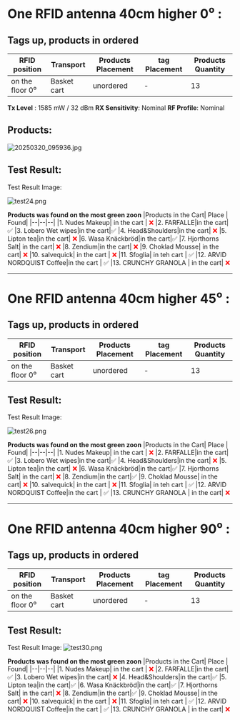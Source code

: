 
# One RFID antenna 40cm higher 0⁰ :
## Tags up, products in ordered 
| RFID position | Transport  | Products Placement  |  tag Placement| Products Quantity |
|--|--|--|--|---|
|on the floor 0⁰ | Basket cart | unordered |  - | 13 |



**Tx Level** : 1585 mW / 32 dBm 
**RX Sensitivity**: Nominal
**RF Profile**: Nominal

## Products:

![20250320_095936.jpg](/.attachments/20250320_095936-52d2e3f3-5b0c-47c6-aa4e-baef8ca7e7bd.jpg)


## Test Result:

Test Result Image:

![test24.png](/.attachments/test24-23e0fc6f-3682-4896-907d-85126f91209b.png)

**Products was found on the most green zoon**
|Products in the Cart| Place | Found|
|--|--|--|
|1. Nudes Makeup| in the cart |<font color="#ff0000"> ❌ </font>
|2. FARFALLE|in the cart|✅
|3. Lobero Wet wipes|in the cart|✅
|4. Head&Shoulders|in the cart|<font color="#ff0000"> ❌ </font>
|5. Lipton tea|in the cart|<font color="#ff0000"> ❌ </font>
|6. Wasa Knäckbröd|in the cart|✅
|7. Hjorthorns Salt| in the cart|<font color="#ff0000"> ❌ </font>
|8. Zendium|in the cart|<font color="#ff0000"> ❌ </font>
|9. Choklad Mousse| in the cart| <font color="#ff0000"> ❌ </font>
|10. salvequick| in the cart | <font color="#ff0000"> ❌ </font>
|11. Sfoglia| in teh cart | ✅ 
|12. ARVID NORDQUIST Coffee|in the cart | ✅ 
|13. CRUNCHY GRANOLA | in the cart| <font color="#ff0000"> ❌ </font>

__________________________________________________________________________
# One RFID antenna 40cm higher 45⁰ :
## Tags up, products in ordered 
| RFID position | Transport  | Products Placement  |  tag Placement| Products Quantity |
|--|--|--|--|---|
|on the floor 0⁰ | Basket cart | unordered |  - | 13 |


## Test Result:

Test Result Image:

![test26.png](/.attachments/test26-2ad19231-5f01-4500-a206-766f2e4cecae.png)


**Products was found on the most green zoon**
|Products in the Cart| Place | Found|
|--|--|--|
|1. Nudes Makeup| in the cart |<font color="#ff0000"> ❌ </font>
|2. FARFALLE|in the cart|✅
|3. Lobero Wet wipes|in the cart|✅
|4. Head&Shoulders|in the cart|<font color="#ff0000"> ❌ </font>
|5. Lipton tea|in the cart|<font color="#ff0000"> ❌ </font>
|6. Wasa Knäckbröd|in the cart|✅
|7. Hjorthorns Salt| in the cart|<font color="#ff0000"> ❌ </font>
|8. Zendium|in the cart|✅
|9. Choklad Mousse| in the cart| <font color="#ff0000"> ❌ </font>
|10. salvequick| in the cart | <font color="#ff0000"> ❌ </font>
|11. Sfoglia| in teh cart | ✅ 
|12. ARVID NORDQUIST Coffee|in the cart | ✅ 
|13. CRUNCHY GRANOLA | in the cart| <font color="#ff0000"> ❌ </font>

___________________________________________

# One RFID antenna 40cm higher 90⁰ :
## Tags up, products in ordered 
| RFID position | Transport  | Products Placement  |  tag Placement| Products Quantity |
|--|--|--|--|---|
|on the floor 0⁰ | Basket cart | unordered |  - | 13 |


## Test Result:

Test Result Image:
![test30.png](/.attachments/test30-081638ad-73bf-4c32-96e8-66f1ea97b3cf.png)


**Products was found on the most green zoon**
|Products in the Cart| Place | Found|
|--|--|--|
|1. Nudes Makeup| in the cart |<font color="#ff0000"> ❌ </font>
|2. FARFALLE|in the cart|✅
|3. Lobero Wet wipes|in the cart|<font color="#ff0000"> ❌ </font>
|4. Head&Shoulders|in the cart|✅
|5. Lipton tea|in the cart|✅
|6. Wasa Knäckbröd|in the cart|✅
|7. Hjorthorns Salt| in the cart|<font color="#ff0000"> ❌ </font>
|8. Zendium|in the cart|✅
|9. Choklad Mousse| in the cart| <font color="#ff0000"> ❌ </font>
|10. salvequick| in the cart | <font color="#ff0000"> ❌ </font>
|11. Sfoglia| in teh cart | ✅ 
|12. ARVID NORDQUIST Coffee|in the cart | ✅ 
|13. CRUNCHY GRANOLA | in the cart| <font color="#ff0000"> ❌ </font>